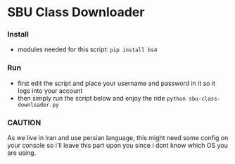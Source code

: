 # SBU Class Downloader

### Install

- modules needed for this script:
`pip install bs4`

### Run

- first edit the script and place your username and password in it so it logs into your account
- then simply run the script below and enjoy the ride
`python sbu-class-downloader.py`

### CAUTION

As we live in Iran and use persian language, this might need some config on your console so i'll leave this part upon you since i dont know which OS you are using.
